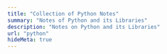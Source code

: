 ```yaml
---
title: "Collection of Python Notes"
summary: "Notes of Python and its Libraries"
description: "Notes on Python and its Libraries"
url: "python"
hideMeta: true
---
```

